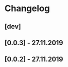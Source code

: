 # Changelog

[dev]
-----
[0.0.3] - 27.11.2019
---------------------
[0.0.2] - 27.11.2019
---------------------